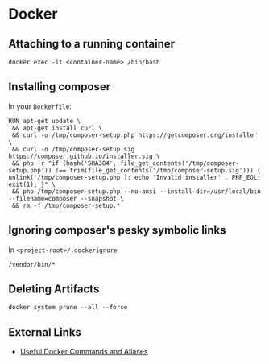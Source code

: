 # Docker

## Attaching to a running container

```
docker exec -it <container-name> /bin/bash
```

## Installing composer

In your `Dockerfile`:

```
RUN apt-get update \
 && apt-get install curl \
 && curl -o /tmp/composer-setup.php https://getcomposer.org/installer \
 && curl -o /tmp/composer-setup.sig https://composer.github.io/installer.sig \
 && php -r "if (hash('SHA384', file_get_contents('/tmp/composer-setup.php')) !== trim(file_get_contents('/tmp/composer-setup.sig'))) { unlink('/tmp/composer-setup.php'); echo 'Invalid installer' . PHP_EOL; exit(1); }" \
 && php /tmp/composer-setup.php --no-ansi --install-dir=/usr/local/bin --filename=composer --snapshot \
 && rm -f /tmp/composer-setup.*
```

## Ignoring composer's pesky symbolic links

In `<project-root>/.dockerignore`

```
/vendor/bin/*
```

## Deleting Artifacts

```
docker system prune --all --force
```

## External Links

- [Useful Docker Commands and Aliases](https://medium.com/devopslinks/useful-docker-commands-and-aliases-9ea79191832f)

